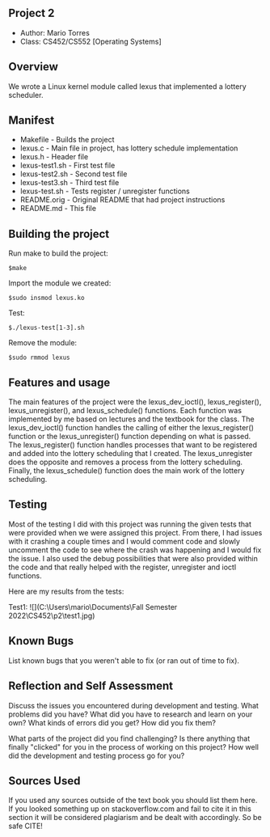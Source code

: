 ## Project 2 

* Author: Mario Torres
* Class: CS452/CS552 [Operating Systems] 

## Overview

We wrote a Linux kernel module called lexus that implemented a lottery scheduler.

## Manifest

* Makefile - Builds the project
* lexus.c - Main file in project, has lottery schedule implementation
* lexus.h - Header file
* lexus-test1.sh - First test file
* lexus-test2.sh - Second test file
* lexus-test3.sh - Third test file
* lexus-test.sh - Tests register / unregister functions
* README.orig - Original README that had project instructions
* README.md - This file

## Building the project

Run make to build the project: 
``` console
$make
```

Import the module we created:
``` console
$sudo insmod lexus.ko
```

Test:
``` console
$./lexus-test[1-3].sh
```

Remove the module:
``` console
$sudo rmmod lexus
```

## Features and usage

The main features of the project were the lexus_dev_ioctl(), 
lexus_register(), lexus_unregister(), and lexus_schedule() functions. Each
function was implemented by me based on lectures and the textbook for the 
class. The lexus_dev_ioctl() function handles the calling of either the 
lexus_register() function or the lexus_unregister() function depending on 
what is passed. The lexus_register() function handles processes that want to 
be registered and added into the lottery scheduling that I created. The lexus_unregister 
does the opposite and removes a process from the lottery scheduling. Finally, 
the lexus_schedule() function does the main work of the lottery scheduling. 

## Testing

Most of the testing I did with this project was running the given tests that 
were provided when we were assigned this project. From there, I had issues with 
it crashing a couple times and I would comment code and slowly uncomment the code 
to see where the crash was happening and I would fix the issue. I also used the debug 
possibilities that were also provided within the code and that really helped with 
the register, unregister and ioctl functions.

Here are my results from the tests:

Test1:
![](C:\Users\mario\Documents\Fall Semester 2022\CS452\p2\test1.jpg)

## Known Bugs

List known bugs that you weren't able to fix (or ran out of time to fix).

## Reflection and Self Assessment

Discuss the issues you encountered during development and testing. What
problems did you have? What did you have to research and learn on your
own? What kinds of errors did you get? How did you fix them?

What parts of the project did you find challenging? Is there anything that
finally "clicked" for you in the process of working on this project? How well
did the development and testing process go for you?

## Sources Used

If you used any sources outside of the text book you should list them here. If you looked something up on
stackoverflow.com and fail to cite it in this section it will be considered plagiarism and be dealt with accordingly. So be safe CITE!
